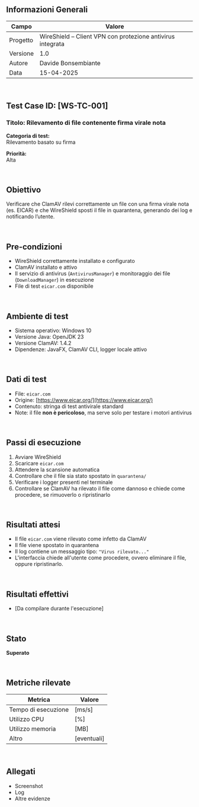 ## Informazioni Generali

| Campo     | Valore                                                    |
|-----------|------------------------------------------------------------|
| Progetto  | WireShield – Client VPN con protezione antivirus integrata |
| Versione  | 1.0                                                        |
| Autore    | Davide Bonsembiante                                        |
| Data      | 15-04-2025                                                 |

&nbsp;

## Test Case ID: [WS-TC-001]  
### Titolo: Rilevamento di file contenente firma virale nota

**Categoria di test:**  
Rilevamento basato su firma

**Priorità:**  
Alta

&nbsp;

## Obiettivo  
Verificare che ClamAV rilevi correttamente un file con una firma virale nota (es. EICAR) e che WireShield sposti il file in quarantena, generando dei log e notificando l’utente.

&nbsp;

## Pre-condizioni

- WireShield correttamente installato e configurato  
- ClamAV installato e attivo
- Il servizio di antivirus (`AntivirusManager`) e monitoraggio dei file (`DownloadManager`) in esecuzione  
- File di test `eicar.com` disponibile

&nbsp;

## Ambiente di test

- Sistema operativo: Windows 10 
- Versione Java: OpenJDK 23 
- Versione ClamAV: 1.4.2
- Dipendenze: JavaFX, ClamAV CLI, logger locale attivo

&nbsp;

## Dati di test

- File: `eicar.com`  
- Origine: [https://www.eicar.org/](https://www.eicar.org/)  
- Contenuto: stringa di test antivirale standard  
- Note: il file **non è pericoloso**, ma serve solo per testare i motori antivirus

&nbsp;

## Passi di esecuzione

1. Avviare WireShield  
2. Scaricare `eicar.com`
3. Attendere la scansione automatica  
4. Controllare che il file sia stato spostato in `quarantena/`  
5. Verificare i logger presenti nel terminale
6. Controllare se ClamAV ha rilevato il file come dannoso e chiede come procedere, se rimuoverlo o ripristinarlo

&nbsp;

## Risultati attesi

- Il file `eicar.com` viene rilevato come infetto da ClamAV  
- Il file viene spostato in quarantena  
- Il log contiene un messaggio tipo: `"Virus rilevato..."`  
- L'interfaccia chiede all'utente come procedere, ovvero eliminare il file, oppure ripristinarlo.

&nbsp;

## Risultati effettivi

- [Da compilare durante l'esecuzione]

&nbsp;

## Stato

**Superato**

&nbsp;

## Metriche rilevate

| Metrica             | Valore    |
|---------------------|-----------|
| Tempo di esecuzione | [ms/s]    |
| Utilizzo CPU        | [%]       |
| Utilizzo memoria    | [MB]      |
| Altro               | [eventuali]

&nbsp;

## Allegati

- Screenshot  
- Log  
- Altre evidenze
